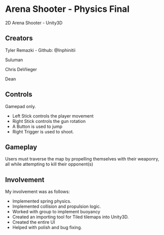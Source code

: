 # Arena Shooter - Physics Final
2D Arena Shooter - Unity3D

## Creators
Tyler Remazki - Github: @Inphinitii

Suluman

Chris DeVlieger

Dean

## Controls
Gamepad only.

- Left Stick controls the player movement
- Right Stick controls the gun rotation
- A Button is used to jump
- Right Trigger is used to shoot. 

## Gameplay
Users must traverse the map by propelling themselves with their weaponry, all while
attempting to kill their opponent(s)

## Involvement
My involvement was as follows:
- Implemented spring physics.
- Implemented collision and propulsion logic.
- Worked with group to implement buoyancy
- Created an importing tool for Tiled tilemaps into Unity3D.
- Created the entire UI
- Helped with polish and bug fixing.

